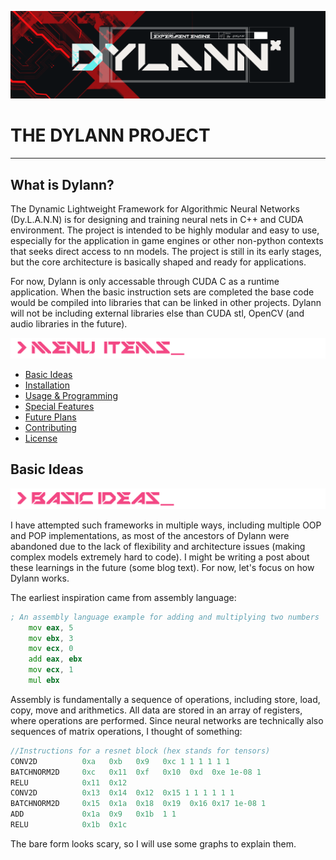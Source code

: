 ![title](https://github.com/DylanWaken/DylannDocs/blob/master/assets/Name.png)
# THE DYLANN PROJECT

----

## What is Dylann?

The Dynamic Lightweight Framework for Algorithmic Neural Networks (Dy.L.A.N.N) is for designing and training neural nets in C++ and CUDA environment. The project is intended to be
highly modular and easy to use, especially for the application in game engines or other non-python contexts
that seeks direct access to nn models. The project is still in its early stages, but the core architecture
is basically shaped and ready for applications. 

For now, Dylann is only accessable through CUDA C as a runtime application. When the basic instruction sets are completed 
the base code would be compiled into libraries that can be linked in other projects. Dylann will not be including external
libraries else than CUDA stl, OpenCV (and audio libraries in the future).

![menu-title](https://github.com/DylanWaken/DylannDocs/blob/master/assets/MenuItems.png)

- [Basic Ideas](#basic-ideas)
- [Installation](#installation)
- [Usage & Programming](#usage)
- [Special Features](#special-features)
- [Future Plans](#future-plans)
- [Contributing](#contributing)
- [License](#license)

## <a name="basic-ideas"> </a> Basic Ideas

![menu-title](https://github.com/DylanWaken/DylannDocs/blob/master/assets/BasicIdeas.png)

I have attempted such frameworks in multiple ways, including multiple OOP
and POP implementations, as most of the ancestors of Dylann were abandoned due to the lack of
flexibility and architecture issues (making complex models extremely hard to code). I might be
writing a post about these learnings in the future (some blog text). For now, let's focus on how
Dylann works. 

The earliest inspiration came from assembly language:
```asm
; An assembly language example for adding and multiplying two numbers
    mov eax, 5
    mov ebx, 3
    mov ecx, 0
    add eax, ebx
    mov ecx, 1
    mul ebx
```

Assembly is fundamentally a sequence of operations, including store, load, copy, move and arithmetics. All
data are stored in an array of registers, where operations are performed. Since neural networks are
technically also sequences of matrix operations, I thought of something:

```cpp
//Instructions for a resnet block (hex stands for tensors)
CONV2D          0xa   0xb   0x9   0xc 1 1 1 1 1 1
BATCHNORM2D     0xc   0x11  0xf   0x10  0xd  0xe 1e-08 1
RELU            0x11  0x12
CONV2D          0x13  0x14  0x12  0x15 1 1 1 1 1 1
BATCHNORM2D     0x15  0x1a  0x18  0x19  0x16 0x17 1e-08 1
ADD             0x1a  0x9   0x1b  1 1
RELU            0x1b  0x1c
```

The bare form looks scary, so I will use some graphs to explain them.




